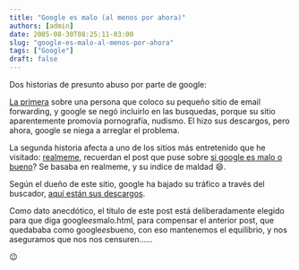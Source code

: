 ```yaml
---
title: "Google es malo (al menos por ahora)"
authors: [admin]
date: 2005-08-30T08:25:11-03:00
slug: "google-es-malo-al-menos-por-ahora"
tags: ["Google"]
draft: false
---
```


Dos historias de presunto abuso por parte de google:

[La primera](http://news.com.com/5208-12-0.html?forumID=1&threadID=8786&messageID=62962&start=-196)
sobre una persona que coloco su pequeño sitio de email forwarding, y
google se negó incluirlo en las busquedas, porque su sitio aparentemente
promovía pornografía, nudismo. El hizo sus descargos, pero ahora, google
se niega a arreglar el problema.

La segunda historia afecta a uno de los sitios más entretenido que he
visitado:
[realmeme](http://news.com.com/5208-12-0.html?forumID=1&threadID=8786&start=0),
recuerdan el post que puse sobre [si google es malo o
bueno](/blog/2005/08/google_es_bueno.html)? Se
basaba en realmeme, y su indice de maldad :smile:.

Según el dueño de este sitio, google ha bajado su tráfico a través del
buscador, [aquí están sus
descargos](http://news.com.com/5208-12-0.html?forumID=1&threadID=8786&start=0).

Como dato anecdótico, el título de este post está deliberadamente
elegido para que diga google*es*malo.html, para compensar el anterior
post, que quedababa como google*es*bueno, con eso mantenemos el
equilibrio, y nos aseguramos que nos nos censuren\...\...

:wink:
